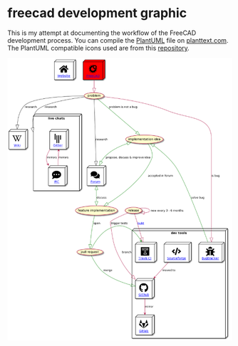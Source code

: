 # freecad development graphic
This is my attempt at documenting the workflow of the FreeCAD development process. You can compile the [PlantUML](https://plantuml.com) file on [planttext.com](https://www.planttext.com). The PlantUML compatible icons used are from this [repository](https://github.com/tupadr3/plantuml-icon-font-sprites).

![development graphic](development.png)
